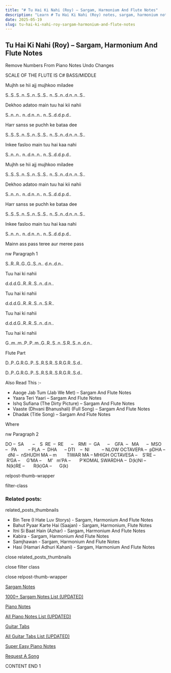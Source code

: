 ```yaml
---
title: "# Tu Hai Ki Nahi (Roy) – Sargam, Harmonium And Flute Notes"
description: "Learn # Tu Hai Ki Nahi (Roy) notes, sargam, harmonium notations and flute notes. Easy step-by-step tutorial for beginners."
date: 2025-05-19
slug: tu-hai-ki-nahi-roy-sargam-harmonium-and-flute-notes
---
```


## Tu Hai Ki Nahi (Roy) – Sargam, Harmonium And Flute Notes

Remove Numbers From Piano Notes
Undo Changes

SCALE OF THE FLUTE IS C# BASS/MIDDLE

Mujhh se hii ajj mujhkoo miladee

S..S..S..n..S..n..S..S.. n..S..n..d.n..n..S..

Dekhoo adatoo main tuu hai kii nahii

S..n..n.. n..d.n..n.. n..S..d.d.p.d..

Harr sanss se puchh ke bataa dee

S..S..S..n..S..n..S..S.. n..S..n..d.n..n..S..

Inkee fasloo main tuu hai kaa nahi

S..n..n.. n..d.n..n.. n..S..d.d.p.d..

Mujhh se hii ajj mujhkoo miladee

S..S..S..n..S..n..S..S.. n..S..n..d.n..n..S..

Dekhoo adatoo main tuu hai kii nahii

S..n..n.. n..d.n..n.. n..S..d.d.p.d..

Harr sanss se puchh ke bataa dee

S..S..S..n..S..n..S..S.. n..S..n..d.n..n..S..

Inkee fasloo main tuu hai kaa nahi

S..n..n.. n..d.n..n.. n..S..d.d.p.d..

Mainn ass pass teree aur meree pass

nw Paragraph 1

S..R..R..G..G..S..n.. d.n..d.n..

Tuu hai ki nahii

d.d.d.G..R..R..S..n..d.n..

Tuu hai ki nahii

d.d.d.G..R..R..S..n..S.R..

Tuu hai ki nahii

d.d.d.G..R..R..S..n..d.n..

Tuu hai ki nahii

G..m..m..P..P..m..G..R..S..n..S.R..S..n..d.n..

Flute Part

D..P..G.R.G..P..S..R.S.R..S.R.G.R..S.d..

D..P..G.R.G..P..S..R.S.R..S.R.G.R..S.d..



Also Read This :-



* Aaoge Jab Tum (Jab We Met) – Sargam And Flute Notes
* Yaara Teri Yaari – Sargam And Flute Notes
* Ishq Sufiana (The Dirty Picture) – Sargam And Flute Notes
* Vaaste (Dhvani Bhanushali) (Full Song) – Sargam And Flute Notes
* Dhadak (Title Song) – Sargam And Flute Notes

Where



nw Paragraph 2

DO –  SA       –    S  RE  –  RE      –    RMI  –  GA      –    GFA  –   MA      –  MSO  –   PA         – PLA  –  DHA      – DTI    –  NI          – NLOW OCTAVEPA –  pDHA –  dNI –  nSHUDH MA – m        TIWAR MA – MHIGH OCTAVESA –    S’RE –     R’GA –     G’MA –     M’   m’PA –       P’KOMAL SWARDHA –  D(k)NI –       N(k)RE –       R(k)GA –      G(k)



relpost-thumb-wrapper

filter-class

### Related posts:

related_posts_thumbnails

* Bin Tere (I Hate Luv Storys) - Sargam, Harmonium And Flute Notes
* Bahut Pyaar Karte Hai (Saajan) - Sargam, Harmonium, Flute Notes
* Itni Si Baat Hain (Azhar) - Sargam, Harmonium And Flute Notes
* Kabira - Sargam, Harmonium And Flute Notes
* Samjhawan - Sargam, Harmonium And Flute Notes
* Hasi (Hamari Adhuri Kahani) - Sargam, Harmonium And Flute Notes

close related_posts_thumbnails

close filter class

close relpost-thumb-wrapper

[Sargam Notes](/sargam-notes.html)

[1000+ Sargam Notes List (UPDATED)](/all-songs-list-sargam-notes.html)

[Piano Notes](/piano-notes.html)

[All Piano Notes List (UPDATED)](/all-songs-list-piano-notes.html)

[Guitar Tabs](/guitar-tabs.html)

[All Guitar Tabs List (UPDATED)](/all-songs-list-guitar-tabs.html)

[Super Easy Piano Notes](https://studywall.in/)

[Request A Song](/request-a-song.html)

CONTENT END 1

